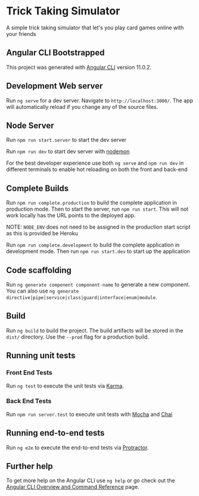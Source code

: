 # Trick Taking Simulator

A simple trick taking simulator that let's you play card games online with your friends

## Angular CLI Bootstrapped

This project was generated with [Angular CLI](https://github.com/angular/angular-cli) version 11.0.2.

## Development Web server

Run `ng serve` for a dev server. Navigate to `http://localhost:3000/`. The app will automatically reload if you change any of the source files.

## Node Server

Run `npm run start.server` to start the dev server

Run `npm run dev` to start dev server with [nodemon](https://github.com/remy/nodemon)

For the best developer experience use both `ng serve` and `npm run dev` in different terminals to enable hot reloading on both the front and back-end

## Complete Builds

Run `npm run complete.production` to build the complete application in production mode. Then to start the server, run `npm run start`. This will not work locally has the URL points to the deployed app. 

NOTE: `NODE_ENV` does not need to be assigned in the production start script as this is provided be Heroku

Run `npm run complete.development` to build the complete application in development mode. Then run `npm run start.dev` to start up the application



## Code scaffolding

Run `ng generate component component-name` to generate a new component. You can also use `ng generate directive|pipe|service|class|guard|interface|enum|module`.

## Build

Run `ng build` to build the project. The build artifacts will be stored in the `dist/` directory. Use the `--prod` flag for a production build.

## Running unit tests

### Front End Tests

Run `ng test` to execute the unit tests via [Karma](https://karma-runner.github.io).

### Back End Tests

Run `npm run server.test` to execute unit tests with [Mocha](https://mochajs.org/) and [Chai](https://www.chaijs.com/)

## Running end-to-end tests

Run `ng e2e` to execute the end-to-end tests via [Protractor](http://www.protractortest.org/).

## Further help

To get more help on the Angular CLI use `ng help` or go check out the [Angular CLI Overview and Command Reference](https://angular.io/cli) page.